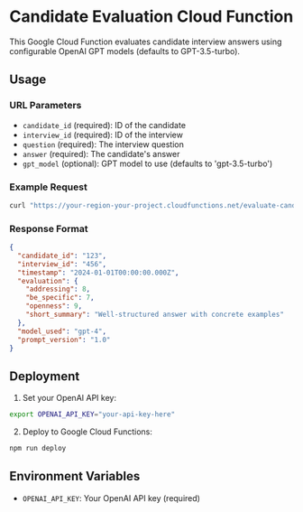 # Candidate Evaluation Cloud Function

This Google Cloud Function evaluates candidate interview answers using configurable OpenAI GPT models (defaults to GPT-3.5-turbo).

## Usage

### URL Parameters
- `candidate_id` (required): ID of the candidate
- `interview_id` (required): ID of the interview
- `question` (required): The interview question
- `answer` (required): The candidate's answer
- `gpt_model` (optional): GPT model to use (defaults to 'gpt-3.5-turbo')

### Example Request
```bash
curl "https://your-region-your-project.cloudfunctions.net/evaluate-candidate?candidate_id=123&interview_id=456&question=Tell%20me%20about%20yourself&answer=I%20am%20a%20software%20engineer...&gpt_model=gpt-4"
```

### Response Format
```json
{
  "candidate_id": "123",
  "interview_id": "456", 
  "timestamp": "2024-01-01T00:00:00.000Z",
  "evaluation": {
    "addressing": 8,
    "be_specific": 7,
    "openness": 9,
    "short_summary": "Well-structured answer with concrete examples"
  },
  "model_used": "gpt-4",
  "prompt_version": "1.0"
}
```

## Deployment

1. Set your OpenAI API key:
```bash
export OPENAI_API_KEY="your-api-key-here"
```

2. Deploy to Google Cloud Functions:
```bash
npm run deploy
```

## Environment Variables
- `OPENAI_API_KEY`: Your OpenAI API key (required)